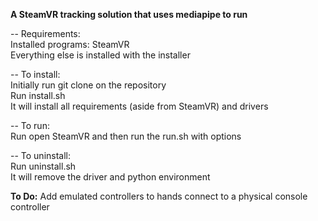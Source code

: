 **A SteamVR tracking solution that uses mediapipe to run**

-- Requirements:\
Installed programs: SteamVR\
Everything else is installed with the installer

-- To install:\
Initially run git clone on the repository\
Run install.sh\
It will install all requirements (aside from SteamVR) and drivers

-- To run:\
Run open SteamVR and then run the run.sh with options

-- To uninstall:\
Run uninstall.sh\
It will remove the driver and python environment

**To Do:**
Add emulated controllers to hands connect to a physical console controller
